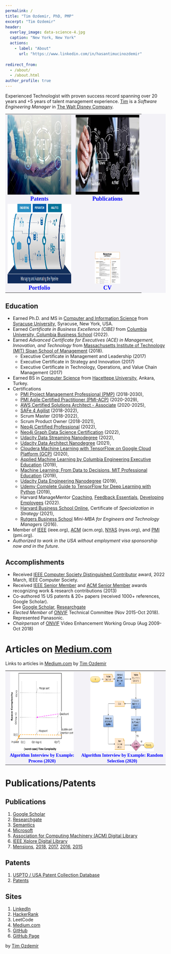```yaml
---
permalink: /
title: "Tim Ozdemir, PhD, PMP"
excerpt: "Tim Ozdemir"
header:
  overlay_image: data-science-4.jpg 
  caption: "New York, New York"
  actions:
    - label: "About"
      url: "https://www.linkedin.com/in/hasantimucinozdemir"

redirect_from: 
  - /about/
  - /about.html  
author_profile: true
---
```



Experienced Technologist with proven success record spanning over 20 years and +5 years of talent management experience. 
[Tim](https://www.linkedin.com/in/hasantimucinozdemir) is a <i>Software Engineering Manager</i> in
[The Walt Disney Company](http://www.disney.com).  

<table style="border: none;margin: 0px auto;vertical-align:bottom;background-color:#f3f2f7">   

<tr>
<td style="white-space:wrap;text-align:center;vertical-align:bottom">
<a href="https://ozdemirht.github.io/patents/">
<img src="/images/patent.jpg" alt="https://ozdemirht.github.io/" width="200" height="250">
</a>
<br> <span style="font-weight:bold;font-family:verdana;color:blue;font-size:18px">Patents</span>
</td>

<td style="white-space:wrap;text-align:center;vertical-align:bottom"> 
<a href="https://ozdemirht.github.io/publications/">
<img src="/images/research-and-development.jpg" alt="https://ozdemirht.github.io/" width="200" height="250">
</a> 
<br> <span style="font-weight:bold;font-family:verdana;color:blue;font-size:18px">Publications</span>  
</td>
</tr>

<tr> 
<td style="white-space:wrap;text-align:center;vertical-align:bottom">
<a href="https://ozdemirht.github.io/portfolio/"> 
<img src="/images/de-concept.png" alt="https://ozdemirht.github.io/" width="200" height="250">
</a>
<br> <span style="font-weight:bold;font-family:verdana;color:blue;font-size:18px">Portfolio</span>   
</td>

<td style="white-space:wrap;text-align:center;vertical-align:bottom">
<a href="https://ozdemirht.github.io/cv/">
<img src="/images/cv-resume-photo-2.jpg" alt="https://ozdemirht.github.io/" width="80" height="100">
</a>
<br> <span style="font-weight:bold;font-family:verdana;color:blue;font-size:18px">CV</span>    
</td>
</tr> 

</table> 

Education
------
  - Earned Ph.D. and MS in [Computer and Information Science](https://eng-cs.syr.edu/) from [Syracuse University](https://www.syracuse.edu/), Syracuse, New York, USA. 
  - Earned <i>Certificate in Business Excellence (CIBE)</i> from [Columbia University, Columbia Business School](https://execed.business.columbia.edu/certificates) (2022). 
  - Earned <i>Advanced Certificate for Executives (ACE) in Management, Innovation, and Technology</i> from [Massachusetts Institute of Technology (MIT) Sloan School of Management](https://mitsloan.mit.edu/) (2018). 
    - Executive Certificate in Management and Leadership (2017)
    - Executive Certificate in Strategy and Innovation (2017)
    - Executive Certificate in Technology, Operations, and Value Chain Management (2017)
  - Earned BS in [Computer Science](https://www.cs.hacettepe.edu.tr/index.html) from [Hacettepe University](https://www.hacettepe.edu.tr/english/), Ankara, Turkey.
- Certifications  
  - [PMI Project Management Professional (PMP)](https://www.pmi.org/) (2018-2030), 
  - [PMI Agile Certified Practitioner (PMI-ACP)](https://www.pmi.org/) (2020-2029),  
  - [AWS Certified Solutions Architect - Associate](https://aws.amazon.com/certification/certified-solutions-architect-associate/) (2020-2025), 
  - [SAFe 4 Agilist](https://www.scaledagile.com/certification/certified-safe-agilist/) (2018-2022),  
  - Scrum Master  (2018-2022), 
  - Scrum Product Owner (2018-2021), 
  - [Neo4j Certified Professional](https://graphacademy.neo4j.com/u/ceb58edf-7d23-451b-9a1a-923e8cbf215c/neo4j-certification/#.YwS7TqI3YZw.link) (2022),
  - [Neo4j Graph Data Science Certification](https://graphacademy.neo4j.com/u/ceb58edf-7d23-451b-9a1a-923e8cbf215c/gds-certification/#.YwS7pyPHyQg.link) (2022),
  - [Udacity Data Streaming Nanodegree](https://www.udacity.com/course/data-streaming-nanodegree--nd029) (2022),  
  - [Udacity Data Architect Nanodegree](https://www.udacity.com/course/data-architect-nanodegree--nd038) (2021),
  - [Cloudera Machine Learning with TensorFlow on Google Cloud Platform (GCP)](https://www.coursera.org/specializations/machine-learning-tensorflow-gcp) (2020),
  - [Applied Machine Learning by Columbia Engineering Executive Education](https://online-exec.cvn.columbia.edu/applied-machine-learning) (2019),
  - [Machine Learning: From Data to Decisions, MIT Professional Education](https://professionalonline1.mit.edu/machine-learning/index.php) (2019),
  - [Udacity Data Engineering Nanodegree](https://www.udacity.com/course/data-engineer-nanodegree--nd027) (2019),
  - [Udemy Complete Guide to TensorFlow for Deep Learning with Python]() (2019), 
  - Harvard ManageMentor [Coaching](https://hbr.org/learning), [Feedback Essentials](https://hbr.org/learning), [Developing Employees](https://hbr.org/learning) (2022).
  - [Harvard Business School Online](https://online.hbs.edu/subjects/strategy/), Certificate of <i>Specialization in Strategy</i> (2021), 
  - [Rutgers Business School](https://www.business.rutgers.edu/executive-education) <i>Mini-MBA for Engineers and Technology Managers</i> (2016).
- Member of [IEEE](https://www.ieee.org/) (ieee.org), [ACM](https://www.acm.org) (acm.org), [NYAS](https://www.nyas.org) (nyas.org), and [PMI](https://www.pmi.org/) (pmi.org). 
- <i>Authorized to work in the USA without employment visa sponsorship now and in the future</i>. 

Accomplishments
------
- Received [IEEE Computer Society Distinguished Contributor](https://www.computer.org/press-room/2022-news/ieee-cs-honors-2021-distinguished-contributors) award, 2022 March, IEEE Computer Society. 
- Received [IEEE Senior Member](https://www.ieee.org/membership/senior/) and [ACM Senior Member](https://awards.acm.org/senior-members) awards recognizing work & research contributions (2013)
- Co-authored 15 US patents & 20+ papers (received 1000+ references, Google Scholar).  
See [Google Scholar](http://scholar.google.com/citations?user=JCFmKSkAAAAJ&hl=en), [Researchgate](https://www.researchgate.net/profile/Hasan_Timucin_Ozdemir)
- <i>Elected Member</i> of [ONVIF](https://www.onvif.org/) Technical Committee (Nov 2015-Oct 2018). Represented Panasonic.
- <i>Chairperson</i> of [ONVIF](https://www.onvif.org/) Video Enhancement Working Group (Aug 2009-Oct 2018)

Articles on [Medium.com](http://medium.com)
======
Links to articles in [Medium.com](https://medium.com/@ozdemirtim/) by [Tim Ozdemir](https://www.linkedin.com/in/hasantimucinozdemir)

<table style="border: none;margin: 0px auto;vertical-align:bottom;background-color:#f3f2f7">   
<tr>
<td style="white-space:wrap;text-align:center;vertical-align:bottom">
<a href="https://medium.com/@ozdemirtim/algorithm-interview-by-example-process-d12a70202c9f">
<img src="/images/medium-a1.png" alt="https://medium.com/@ozdemirtim" width="200" height="250"> 
</a>
<br> <span style="font-weight:bold;font-family:verdana;color:blue;font-size:14px">Algorithm Interview by Example: Process (2020)</span> 
</td>

<td style="white-space:wrap;text-align:center;vertical-align:bottom">  
<a href="https://medium.com/@ozdemirtim/algorithm-interview-by-example-random-selection-42bf4aaad9e2">
<img src="/images/medium-a2.png" alt="https://medium.com/@ozdemirtim" width="200" height="250">
</a>  
<br> <span style="font-weight:bold;font-family:verdana;color:blue;font-size:14px">Algorithm Interview by Example: Random Selection (2020)</span>  
</td>
</tr> 
</table> 

<p> </p>

Publications/Patents
======

Publications
------
1. [Google Scholar](http://scholar.google.com/citations?user=JCFmKSkAAAAJ&hl=en)
1. [Researchgate](https://www.researchgate.net/profile/Hasan_Timucin_Ozdemir)
1. [Semantics](https://www.semanticscholar.org/author/H.-Ozdemir/40625437)
1. [Microsoft](https://academic.microsoft.com/search?q=hasan%20timucin%20ozdemir)
1. [Association for Computing Machinery (ACM) Digital Library](https://dl.acm.org/profile/81100197448)
1. [IEEE Xplore Digital Library](https://ieeexplore.ieee.org/author/37539920000)
1. [Mensions](https://www.securityinformed.com/people/hasan-ozdemir.html), [2018](https://www.securityinformed.com/news/onvif-annual-meeting-technical-committees-co-227-ga-co-1277-ga-co-1286-ga-co-2173-ga-co-3101-ga-co-3289-ga-co-3425-ga-co-4261-ga-co-8173-ga-co-8421-ga-co-11239-ga-co-14002-ga.1543999220.html), [2017](https://www.securityinformed.com/news/onvif-hosts-2017-membership-meeting-accomplishments-outlook-co-3101-ga-co-227-ga-co-289-ga-co-2654-ga-co-4261-ga-co-2566-ga-co-9381-ga-co-3425-ga-co-2173-ga-co-8173-ga-co-1277-ga-co-1286-ga-co-9935-ga-co-8421-ga.24101.html), [2016](https://www.securityinformed.com/news/onvif-highlights-accomplishments-2016-annual-membership-meeting-co-3101-ga-co-227-ga-co-289-ga-co-2654-ga-co-4261-ga-co-13220-ga-co-2173-ga-co-8173-ga-co-6080-ga-co-1286-ga-co-3289-ga.21799.html), [2015](https://www.securityinformed.com/news/onvif-hosts-2015-membership-meeting-elections-co-7254-ga-co-289-ga-co-10288-ga-co-9294-ga-co-8173-ga-co-6080-ga-co-1286-ga-co-1546-ga-co-9935-ga-co-13357-ga.18950.html)

Patents
------
1. [USPTO / USA Patent Collection Database](http://patft.uspto.gov/netacgi/nph-Parser?Sect1=PTO2&Sect2=HITOFF&u=%2Fnetahtml%2FPTO%2Fsearch-adv.htm&r=0&p=1&f=S&l=50&Query=in%2Fozdemir+and+%28timucin+or+hasan%29&d=PTXT)
1. [Patents](https://patents.google.com/?inventor=Hasan+Timucin+OZDEMIR)

Sites
------
1. [LinkedIn](https://www.linkedin.com/in/hasantimucinozdemir)
1. [HackerRank](https://www.hackerrank.com/profile/ozdtm2019)
1. LeetCode
1. [Medium.com](https://medium.com/@ozdemirtim/)
1. [GitHub](https://github.com/ozdemirht)
1. [GitHub Page](https://ozdemirht.github.io/)


by [Tim Ozdemir](https://www.linkedin.com/in/hasantimucinozdemir)
